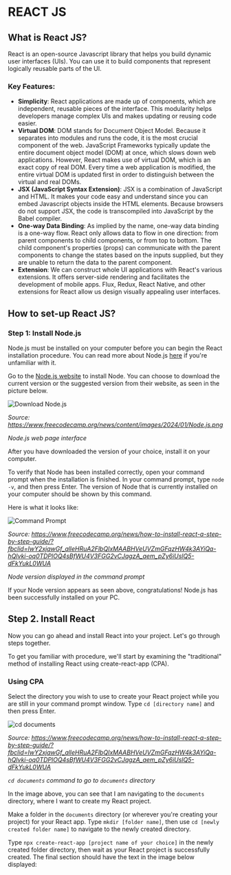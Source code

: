 # REACT JS

## What is React JS? 

React is an open-source Javascript library that helps you build dynamic user interfaces (UIs). You can use it to build components that represent logically reusable parts of the UI.

### Key Features:
- **Simplicity**: React applications are made up of components, which are independent, reusable pieces of the interface. This modularity helps developers manage complex UIs and makes updating or reusing code easier.
- **Virtual DOM**: DOM stands for Document Object Model. Because it separates into modules and runs the code, it is the most crucial component of the web. JavaScript Frameworks typically update the entire document object model (DOM) at once, which slows down web applications. However, React makes use of virtual DOM, which is an exact copy of real DOM. Every time a web application is modified, the entire virtual DOM is updated first in order to distinguish between the virtual and real DOMs.
- **JSX (JavaScript Syntax Extension)**: JSX is a combination of JavaScript and HTML. It makes your code easy and understand since you can embed Javascript objects inside the HTML elements. Because browsers do not support JSX, the code is transcompiled into JavaScript by the Babel compiler.
- **One-way Data Binding**: As implied by the name, one-way data binding is a one-way flow. React only allows data to flow in one direction: from parent components to child components, or from top to bottom. The child component's properties (props) can communicate with the parent components to change the states based on the inputs supplied, but they are unable to return the data to the parent component.
- **Extension**: We can construct whole UI applications with React's various extensions. It offers server-side rendering and facilitates the development of mobile apps. Flux, Redux, React Native, and other extensions for React allow us design visually appealing user interfaces.

## How to set-up React JS?

### Step 1: Install Node.js
Node.js must be installed on your computer before you can begin the React installation procedure. You can read more about Node.js [here](https://www.freecodecamp.org/news/what-is-node-js/) if you're unfamiliar with it.

Go to the [Node.js website](https://nodejs.org/en/) to install Node. You can choose to download the current version or the suggested version from their website, as seen in the picture below.

![Download Node.js](https://www.freecodecamp.org/news/content/images/2024/01/Node.js.png)

*Source: https://www.freecodecamp.org/news/content/images/2024/01/Node.js.png*

*Node.js web page interface*

After you have downloaded the version of your choice, install it on your computer.

To verify that Node has been installed correctly, open your command prompt when the installation is finished. In your command prompt, type `node -v`, and then press Enter. The version of Node that is currently installed on your computer should be shown by this command.

Here is what it looks like:

![Command Prompt](https://www.freecodecamp.org/news/content/images/2024/01/node-version-1.png)

*Source: https://www.freecodecamp.org/news/how-to-install-react-a-step-by-step-guide/?fbclid=IwY2xjawGf_alleHRuA2FlbQIxMAABHVeUVZmGFqzHW4k3AYiQa-hQlvki-oq0TDPlOQ4sBfWU4V3FGG2vCJagzA_aem_pZy6iUslQ5-dFkYukL0WUA*

*Node version displayed in the command prompt*

If your Node version appears as seen above, congratulations! Node.js has been successfully installed on your PC.

## Step 2. Install React
Now you can go ahead and install React into your project. Let's go through steps together.

To get you familiar with procedure, we'll start by examining the "traditional" method of installing React using create-react-app (CPA).

### Using CPA
Select the directory you wish to use to create your React project while you are still in your command prompt window. Type `cd [directory name]` and then press Enter.

![cd documents](https://www.freecodecamp.org/news/content/images/2024/01/Screenshot-1_30_2024-9_53_23-AM.png)

*Source: https://www.freecodecamp.org/news/how-to-install-react-a-step-by-step-guide/?fbclid=IwY2xjawGf_alleHRuA2FlbQIxMAABHVeUVZmGFqzHW4k3AYiQa-hQlvki-oq0TDPlOQ4sBfWU4V3FGG2vCJagzA_aem_pZy6iUslQ5-dFkYukL0WUA*

*`cd documents` command to go to `documents` directory*

In the image above, you can see that I am navigating to the `documents` directory, where I want to create my React project.

Make a folder in the `documents` directory (or wherever you're creating your project) for your React app. Type `mkdir [folder name]`, then use `cd [newly created folder name]` to navigate to the newly created directory.

Type `npx create-react-app [project name of your choice]` in the newly created folder directory, then wait as your React project is successfully created. The final section should have the text in the image below displayed: